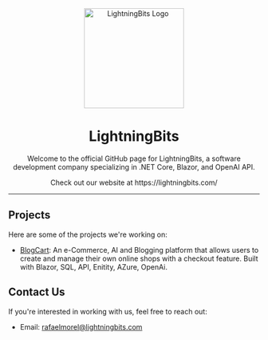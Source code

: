 <div align="center">
  <img src="https://avatars.githubusercontent.com/u/127812844?s=96&v=4" alt="LightningBits Logo" width="200">
  <h1>LightningBits</h1>
  <p>Welcome to the official GitHub page for LightningBits, a software development company specializing in .NET Core, Blazor, and OpenAI API.</p>
  <p>Check out our website at https://lightningbits.com/</p>
</div>

---

## Projects

Here are some of the projects we're working on:

- [BlogCart](https://github.com/LightningBit/e-Commerce): An e-Commerce, AI and Blogging platform that allows users to create and manage their own online shops with a checkout feature. Built with Blazor, SQL, API, Enitity, AZure, OpenAi.


## Contact Us

If you're interested in working with us, feel free to reach out:

- Email: rafaelmorel@lightningbits.com

